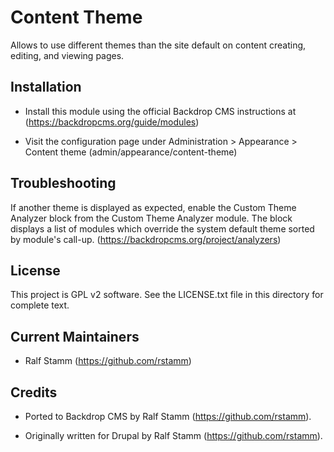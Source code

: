 
Content Theme
=============

Allows to use different themes than the site default on content creating,
editing, and viewing pages.

Installation
------------

- Install this module using the official Backdrop CMS instructions at
  (https://backdropcms.org/guide/modules)

- Visit the configuration page under Administration > Appearance > Content theme
  (admin/appearance/content-theme) 

Troubleshooting
---------------

If another theme is displayed as expected, enable the Custom Theme Analyzer
block from the Custom Theme Analyzer module. The block displays a list of
modules which override the system default theme sorted by module's call-up.
(https://backdropcms.org/project/analyzers)

License
-------

This project is GPL v2 software. See the LICENSE.txt file in this directory for
complete text.

Current Maintainers
-------------------

- Ralf Stamm (https://github.com/rstamm)

Credits
-------

- Ported to Backdrop CMS by Ralf Stamm (https://github.com/rstamm).

- Originally written for Drupal by Ralf Stamm (https://github.com/rstamm).
